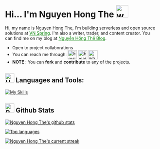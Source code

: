 # Hi... I'm Nguyen Hong The  <img src="https://user-images.githubusercontent.com/72663882/171687151-bb31c996-c9d2-49c8-b593-734946893b23.gif" alt="waving hand gif" aria-hidden="true" width="40" />

Hi, my name is Nguyen Hong The, I'm building serverless and open source solutions at <a style="color: green" href="https://vnspring.com">VN Spring</a>. I'm also a writer, trader, and content creator. You can find me on my blog at <a style="color: green" href="https://nguyenhongthe.net">Nguyễn Hồng Thế Blog</a>.</p>
- Open to project collaborations
- You can reach me through: <a href="https://nguyenhongthe.dev" title="Portfolio"><img alt="Email"  src="https://img.shields.io/badge/Portfolio-f59042?style=for-the-badge&logo=rss&logoColor=white" height="30" align="center"/></a> <a href="mailto:hello@nguyenhongthe.dev" title="Email"><img alt="Email" src="https://img.shields.io/badge/Email-D14836?style=for-the-badge&logo=gmail&logoColor=white" height="30" align="center"/></a> <a href="https://wa.me/84932648394" title="Whatsapp"><img alt="whatsapp"  src="https://img.shields.io/badge/WhatsApp-25D366?style=for-the-badge&logo=whatsapp&logoColor=white" height="30" align="center"/></a>
- **NOTE** : You can **fork** and **contribute** to any of the projects.

## <img src="https://raw.githubusercontent.com/Tarikul-Islam-Anik/Animated-Fluent-Emojis/master/Emojis/Objects/Hammer%20and%20Wrench.png" alt="Hammer and Wrench" width="30" height="30" /> **Languages and Tools:**  
[![My Skills](https://skillicons.dev/icons?i=python,dart,flutter,html,css,tailwind,js,react,vite,ts,next,php,gitlab,nodejs,mongodb,firebase,md,git,github,vscode,jest,styledcomponents,postman,stackoverflow,postgresql,mysql&perline=13)](#)

## <img src="https://raw.githubusercontent.com/Tarikul-Islam-Anik/Animated-Fluent-Emojis/master/Emojis/Travel%20and%20places/Rocket.png" alt="Rocket" width="30" height="30" /> Github Stats 

 [![Nguyen Hong The's github stats](https://bad-apple-github-readme.vercel.app/api?username=nguyenhongthe&show_icons=true&count_private=true&line_height=20&icon_color=00b3ff&theme=blue-green&title_color=00b3ff)](#)
 
 [![Top languages](https://github-readme-mwendwa.vercel.app/api/top-langs/?username=nguyenhongthe&layout=compact&count_private=true&theme=blue-green&title_color=00b3ff)](#)

[![Nguyen Hong The's current streak](https://streak-stats.demolab.com/?user=nguyenhongthe&count_private=true&theme=blue-green&title_color=00b3ff)](#)